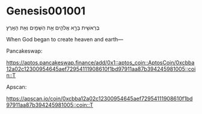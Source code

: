 # Genesis001001
בְּרֵאשִׁ֖ית בָּרָ֣א אֱלֹהִ֑ים אֵ֥ת הַשָּׁמַ֖יִם וְאֵ֥ת הָאָֽרֶץ׃ 

When God began to create heaven and earth—

Pancakeswap:

https://aptos.pancakeswap.finance/add/0x1::aptos_coin::AptosCoin/0xcbba12a02c12300954645aef72954111908610f1bd97911aa87b394245981005::coin::T

Apscan:

https://apscan.io/coin/0xcbba12a02c12300954645aef72954111908610f1bd97911aa87b394245981005::coin::T

